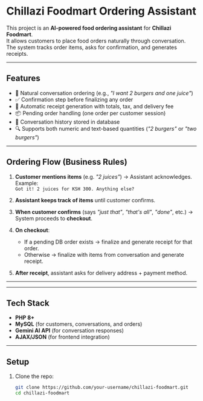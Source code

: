 # Chillazi Foodmart Ordering Assistant

This project is an **AI-powered food ordering assistant** for **Chillazi Foodmart**.  
It allows customers to place food orders naturally through conversation. The system tracks order items, asks for confirmation, and generates receipts.

---

## Features

- 🛒 Natural conversation ordering (e.g., *"I want 2 burgers and one juice"*)
- ✅ Confirmation step before finalizing any order
- 🧾 Automatic receipt generation with totals, tax, and delivery fee
- 📦 Pending order handling (one order per customer session)
- 💬 Conversation history stored in database
- 🔍 Supports both numeric and text-based quantities (*"2 burgers"* or *"two burgers"*)

---

## Ordering Flow (Business Rules)

1. **Customer mentions items** (e.g. *"2 juices"*) → Assistant acknowledges.  
   Example:  
   `Got it! 2 juices for KSH 300. Anything else?`

2. **Assistant keeps track of items** until customer confirms.

3. **When customer confirms** (says *"just that"*, *"that's all"*, *"done"*, etc.) →  
   System proceeds to **checkout**.

4. **On checkout**:
   - If a pending DB order exists → finalize and generate receipt for that order.  
   - Otherwise → finalize with items from conversation and generate receipt.

5. **After receipt**, assistant asks for delivery address + payment method.

---


---

## Tech Stack

- **PHP 8+**
- **MySQL** (for customers, conversations, and orders)
- **Gemini AI API** (for conversation responses)
- **AJAX/JSON** (for frontend integration)

---

## Setup

1. Clone the repo:
   ```bash
   git clone https://github.com/your-username/chillazi-foodmart.git
   cd chillazi-foodmart


